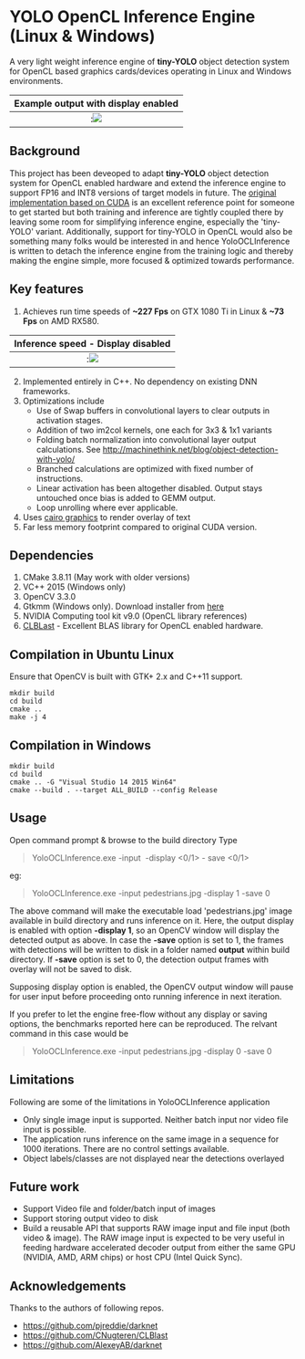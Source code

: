 # YOLO OpenCL Inference Engine (Linux & Windows)

A very light weight inference engine of **tiny-YOLO** object detection system for OpenCL based graphics cards/devices operating in Linux and Windows environments.

Example output with display enabled|
:-------------------------:|
:![](https://github.com/sat8/YoloOCLInference/blob/master/frame_000006.jpg)|


## Background
This project has been deveoped to adapt **tiny-YOLO** object detection system for OpenCL enabled hardware and extend the inference engine to support FP16 and INT8 versions of target models in future. The [original implementation based on CUDA](https://github.com/pjreddie/darknet) is an excellent reference point for someone to get started but both training and inference are tightly coupled there by leaving some room for simplifying inference engine, especially the 'tiny-YOLO' variant. Additionally, support for tiny-YOLO in OpenCL would also be something many folks would be interested in and hence YoloOCLInference is written to detach the inference engine from the training logic and thereby making the engine simple, more focused & optimized towards performance.  

## Key features
1. Achieves run time speeds of **~227 Fps** on GTX 1080 Ti in Linux & **~73 Fps** on AMD RX580.

Inference speed - Display disabled|
:-------------------------:|
:![](https://github.com/sat8/YoloOCLInference/blob/master/Capture.jpg)|

2. Implemented entirely in C++. No dependency on existing DNN frameworks.
3. Optimizations include 
   * Use of Swap buffers in convolutional layers to clear outputs in activation stages.
   * Addition of two im2col kernels, one each for 3x3 & 1x1 variants
   * Folding batch normalization into convolutional layer output calculations. See http://machinethink.net/blog/object-detection-with-yolo/ 
   * Branched calculations are optimized with fixed number of instructions.
   * Linear activation has been altogether disabled. Output stays untouched once bias is added to GEMM output.
   * Loop unrolling where ever applicable. 
4. Uses [cairo graphics](https://wiki.gnome.org/Projects/gtkmm/MSWindows) to render overlay of text
5. Far less memory footprint compared to original CUDA version. 

## Dependencies
1. CMake 3.8.11 (May work with older versions)
2. VC++ 2015 (Windows only)
3. OpenCV 3.3.0
4. Gtkmm (Windows only). Download installer from [here](http://ftp.gnome.org/pub/GNOME/binaries/win64/gtkmm/2.22/gtkmm-win64-devel-2.22.0-2.exe)
5. NVIDIA Computing tool kit v9.0 (OpenCL library references)
6. [CLBLast](https://github.com/CNugteren/CLBlast) - Excellent BLAS library for OpenCL enabled hardware.

## Compilation in Ubuntu Linux

Ensure that OpenCV is built with GTK+ 2.x and C++11 support.

	mkdir build
	cd build
	cmake .. 
	make -j 4

## Compilation in Windows

	mkdir build
	cd build
	cmake .. -G "Visual Studio 14 2015 Win64"
	cmake --build . --target ALL_BUILD --config Release

## Usage
  Open command prompt & browse to the build directory
  Type 
  
 > YoloOCLInference.exe -input <image> -display <0/1> - save <0/1>
    
 eg:  
 > YoloOCLInference.exe -input pedestrians.jpg -display 1 -save 0
 
The above command will make the executable load 'pedestrians.jpg' image available in build directory and runs inference on it. Here, the output display is enabled with option **-display 1**, so an OpenCV window will display the detected output as above. In case the **-save** option is set to 1, the frames with detections will be written to disk in a folder named **output** within build directory. If **-save** option is set to 0, the detection output frames with overlay will not be saved to disk. 

Supposing display option is enabled, the OpenCV output window will pause for user input before proceeding onto running inference in next iteration.
 
If you prefer to let the engine free-flow without any display or saving options, the benchmarks reported here can be reproduced. 
The relvant command in this case would be 

> YoloOCLInference.exe -input pedestrians.jpg -display 0 -save 0
 
## Limitations

Following are some of the limitations in YoloOCLInference application
* Only single image input is supported. Neither batch input nor video file input is possible.
* The application runs inference on the same image in a sequence for 1000 iterations. There are no control settings available.
* Object labels/classes are not displayed near the detections overlayed

## Future work
* Support Video file and folder/batch input of images
* Support storing output video to disk
* Build a reusable API that supports RAW image input and file input (both video & image). The RAW image input is expected to be very useful in feeding hardware accelerated decoder output from either the same GPU (NVIDIA, AMD, ARM chips) or host CPU (Intel Quick Sync).

## Acknowledgements
Thanks to the authors of following repos.
* https://github.com/pjreddie/darknet
* https://github.com/CNugteren/CLBlast
* https://github.com/AlexeyAB/darknet






